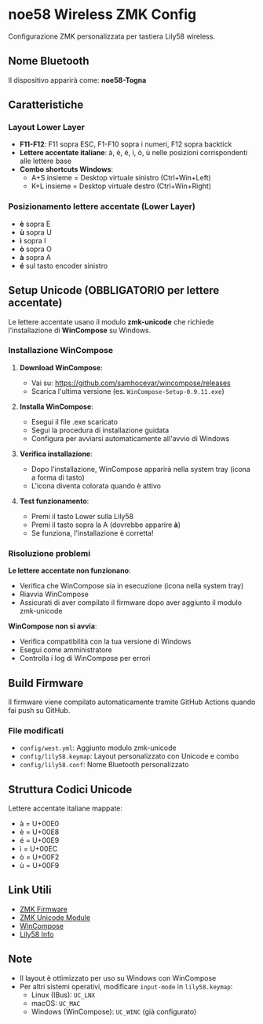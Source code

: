 # noe58 Wireless ZMK Config

Configurazione ZMK personalizzata per tastiera Lily58 wireless.

## Nome Bluetooth
Il dispositivo apparirà come: **noe58-Togna**

## Caratteristiche

### Layout Lower Layer
- **F11-F12**: F11 sopra ESC, F1-F10 sopra i numeri, F12 sopra backtick
- **Lettere accentate italiane**: à, è, é, ì, ò, ù nelle posizioni corrispondenti alle lettere base
- **Combo shortcuts Windows**:
  - A+S insieme = Desktop virtuale sinistro (Ctrl+Win+Left)
  - K+L insieme = Desktop virtuale destro (Ctrl+Win+Right)

### Posizionamento lettere accentate (Lower Layer)
- **è** sopra E
- **ù** sopra U
- **ì** sopra I
- **ò** sopra O
- **à** sopra A
- **é** sul tasto encoder sinistro

## Setup Unicode (OBBLIGATORIO per lettere accentate)

Le lettere accentate usano il modulo **zmk-unicode** che richiede l'installazione di **WinCompose** su Windows.

### Installazione WinCompose

1. **Download WinCompose**:
   - Vai su: https://github.com/samhocevar/wincompose/releases
   - Scarica l'ultima versione (es. `WinCompose-Setup-0.9.11.exe`)

2. **Installa WinCompose**:
   - Esegui il file .exe scaricato
   - Segui la procedura di installazione guidata
   - Configura per avviarsi automaticamente all'avvio di Windows

3. **Verifica installazione**:
   - Dopo l'installazione, WinCompose apparirà nella system tray (icona a forma di tasto)
   - L'icona diventa colorata quando è attivo

4. **Test funzionamento**:
   - Premi il tasto Lower sulla Lily58
   - Premi il tasto sopra la A (dovrebbe apparire **à**)
   - Se funziona, l'installazione è corretta!

### Risoluzione problemi

**Le lettere accentate non funzionano**:
- Verifica che WinCompose sia in esecuzione (icona nella system tray)
- Riavvia WinCompose
- Assicurati di aver compilato il firmware dopo aver aggiunto il modulo zmk-unicode

**WinCompose non si avvia**:
- Verifica compatibilità con la tua versione di Windows
- Esegui come amministratore
- Controlla i log di WinCompose per errori

## Build Firmware

Il firmware viene compilato automaticamente tramite GitHub Actions quando fai push su GitHub.

### File modificati
- `config/west.yml`: Aggiunto modulo zmk-unicode
- `config/lily58.keymap`: Layout personalizzato con Unicode e combo
- `config/lily58.conf`: Nome Bluetooth personalizzato

## Struttura Codici Unicode

Lettere accentate italiane mappate:
- à = U+00E0
- è = U+00E8
- é = U+00E9
- ì = U+00EC
- ò = U+00F2
- ù = U+00F9

## Link Utili

- [ZMK Firmware](https://zmk.dev/)
- [ZMK Unicode Module](https://github.com/urob/zmk-unicode)
- [WinCompose](https://github.com/samhocevar/wincompose)
- [Lily58 Info](https://github.com/kata0510/Lily58)

## Note

- Il layout è ottimizzato per uso su Windows con WinCompose
- Per altri sistemi operativi, modificare `input-mode` in `lily58.keymap`:
  - Linux (IBus): `UC_LNX`
  - macOS: `UC_MAC`
  - Windows (WinCompose): `UC_WINC` (già configurato)

